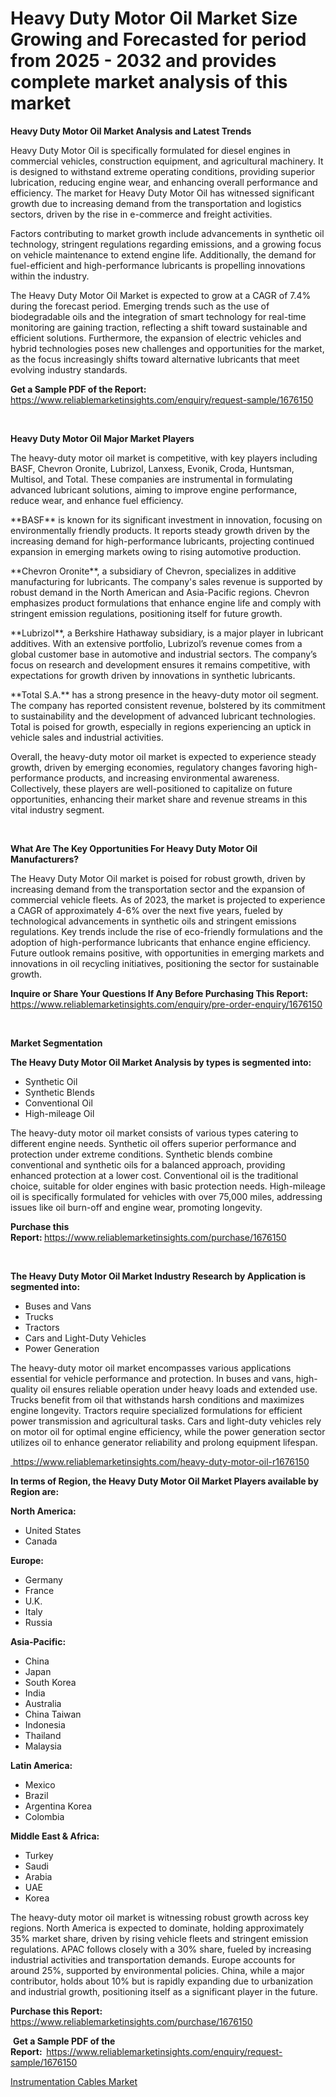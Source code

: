 <p><h1>Heavy Duty Motor Oil Market Size Growing and Forecasted for period from 2025 - 2032 and provides complete market analysis of this market</h1></p><p><strong>Heavy Duty Motor Oil Market Analysis and Latest Trends</strong></p>
<p><p>Heavy Duty Motor Oil is specifically formulated for diesel engines in commercial vehicles, construction equipment, and agricultural machinery. It is designed to withstand extreme operating conditions, providing superior lubrication, reducing engine wear, and enhancing overall performance and efficiency. The market for Heavy Duty Motor Oil has witnessed significant growth due to increasing demand from the transportation and logistics sectors, driven by the rise in e-commerce and freight activities.</p><p>Factors contributing to market growth include advancements in synthetic oil technology, stringent regulations regarding emissions, and a growing focus on vehicle maintenance to extend engine life. Additionally, the demand for fuel-efficient and high-performance lubricants is propelling innovations within the industry.</p><p>The Heavy Duty Motor Oil Market is expected to grow at a CAGR of 7.4% during the forecast period. Emerging trends such as the use of biodegradable oils and the integration of smart technology for real-time monitoring are gaining traction, reflecting a shift toward sustainable and efficient solutions. Furthermore, the expansion of electric vehicles and hybrid technologies poses new challenges and opportunities for the market, as the focus increasingly shifts toward alternative lubricants that meet evolving industry standards.</p></p>
<p><strong>Get a Sample PDF of the Report:&nbsp;</strong> <a href="https://www.reliablemarketinsights.com/enquiry/request-sample/1676150?utm_campaign=3204&utm_medium=2&utm_source=Github&utm_content=ia&utm_term=07042025&utm_id=heavy-duty-motor-oil">https://www.reliablemarketinsights.com/enquiry/request-sample/1676150</a></p>
<p>&nbsp;</p>
<p><strong>Heavy Duty Motor Oil Major Market Players</strong></p>
<p><p>The heavy-duty motor oil market is competitive, with key players including BASF, Chevron Oronite, Lubrizol, Lanxess, Evonik, Croda, Huntsman, Multisol, and Total. These companies are instrumental in formulating advanced lubricant solutions, aiming to improve engine performance, reduce wear, and enhance fuel efficiency.</p><p>**BASF** is known for its significant investment in innovation, focusing on environmentally friendly products. It reports steady growth driven by the increasing demand for high-performance lubricants, projecting continued expansion in emerging markets owing to rising automotive production.</p><p>**Chevron Oronite**, a subsidiary of Chevron, specializes in additive manufacturing for lubricants. The company's sales revenue is supported by robust demand in the North American and Asia-Pacific regions. Chevron emphasizes product formulations that enhance engine life and comply with stringent emission regulations, positioning itself for future growth.</p><p>**Lubrizol**, a Berkshire Hathaway subsidiary, is a major player in lubricant additives. With an extensive portfolio, Lubrizol’s revenue comes from a global customer base in automotive and industrial sectors. The company’s focus on research and development ensures it remains competitive, with expectations for growth driven by innovations in synthetic lubricants.</p><p>**Total S.A.** has a strong presence in the heavy-duty motor oil segment. The company has reported consistent revenue, bolstered by its commitment to sustainability and the development of advanced lubricant technologies. Total is poised for growth, especially in regions experiencing an uptick in vehicle sales and industrial activities.</p><p>Overall, the heavy-duty motor oil market is expected to experience steady growth, driven by emerging economies, regulatory changes favoring high-performance products, and increasing environmental awareness. Collectively, these players are well-positioned to capitalize on future opportunities, enhancing their market share and revenue streams in this vital industry segment.</p></p>
<p>&nbsp;</p>
<p><strong>What Are The Key Opportunities For Heavy Duty Motor Oil Manufacturers?</strong></p>
<p><p>The Heavy Duty Motor Oil market is poised for robust growth, driven by increasing demand from the transportation sector and the expansion of commercial vehicle fleets. As of 2023, the market is projected to experience a CAGR of approximately 4-6% over the next five years, fueled by technological advancements in synthetic oils and stringent emissions regulations. Key trends include the rise of eco-friendly formulations and the adoption of high-performance lubricants that enhance engine efficiency. Future outlook remains positive, with opportunities in emerging markets and innovations in oil recycling initiatives, positioning the sector for sustainable growth.</p></p>
<p><strong>Inquire or Share Your Questions If Any Before Purchasing This Report:</strong> <a href="https://www.reliablemarketinsights.com/enquiry/pre-order-enquiry/1676150?utm_campaign=3204&utm_medium=2&utm_source=Github&utm_content=ia&utm_term=07042025&utm_id=heavy-duty-motor-oil">https://www.reliablemarketinsights.com/enquiry/pre-order-enquiry/1676150</a></p>
<p>&nbsp;</p>
<p><strong>Market Segmentation</strong></p>
<p><strong>The Heavy Duty Motor Oil Market Analysis by types is segmented into:</strong></p>
<p><ul><li>Synthetic Oil</li><li>Synthetic Blends</li><li>Conventional Oil</li><li>High-mileage Oil</li></ul></p>
<p><p>The heavy-duty motor oil market consists of various types catering to different engine needs. Synthetic oil offers superior performance and protection under extreme conditions. Synthetic blends combine conventional and synthetic oils for a balanced approach, providing enhanced protection at a lower cost. Conventional oil is the traditional choice, suitable for older engines with basic protection needs. High-mileage oil is specifically formulated for vehicles with over 75,000 miles, addressing issues like oil burn-off and engine wear, promoting longevity.</p></p>
<p><strong>Purchase this Report:&nbsp;</strong><a href="https://www.reliablemarketinsights.com/purchase/1676150?utm_campaign=3204&utm_medium=2&utm_source=Github&utm_content=ia&utm_term=07042025&utm_id=heavy-duty-motor-oil">https://www.reliablemarketinsights.com/purchase/1676150</a></p>
<p>&nbsp;</p>
<p><strong>The Heavy Duty Motor Oil Market Industry Research by Application is segmented into:</strong></p>
<p><ul><li>Buses and Vans</li><li>Trucks</li><li>Tractors</li><li>Cars and Light-Duty Vehicles</li><li>Power Generation</li></ul></p>
<p><p>The heavy-duty motor oil market encompasses various applications essential for vehicle performance and protection. In buses and vans, high-quality oil ensures reliable operation under heavy loads and extended use. Trucks benefit from oil that withstands harsh conditions and maximizes engine longevity. Tractors require specialized formulations for efficient power transmission and agricultural tasks. Cars and light-duty vehicles rely on motor oil for optimal engine efficiency, while the power generation sector utilizes oil to enhance generator reliability and prolong equipment lifespan.</p></p>
<p><a href="https://www.reliablemarketinsights.com/heavy-duty-motor-oil-r1676150?utm_campaign=3204&utm_medium=2&utm_source=Github&utm_content=ia&utm_term=07042025&utm_id=heavy-duty-motor-oil">&nbsp;https://www.reliablemarketinsights.com/heavy-duty-motor-oil-r1676150</a></p>
<p><strong>In terms of Region, the Heavy Duty Motor Oil Market Players available by Region are:</strong></p>
<p>
    <p> <strong> North America: </strong>
        <ul>
            <li>United States</li>
            <li>Canada</li>
        </ul>
        </p> 
    <p> <strong> Europe: </strong>
        <ul>
            <li>Germany</li>
            <li>France</li>
            <li>U.K.</li>
            <li>Italy</li>
            <li>Russia</li>
        </ul>
        </p> 
    <p> <strong> Asia-Pacific: </strong>
        <ul>
            <li>China</li>
            <li>Japan</li>
            <li>South Korea</li>
            <li>India</li>
            <li>Australia</li>
            <li>China Taiwan</li>
            <li>Indonesia</li>
            <li>Thailand</li>
            <li>Malaysia</li>
        </ul>
        </p> 
    <p> <strong> Latin America: </strong>
        <ul>
            <li>Mexico</li>
            <li>Brazil</li>
            <li>Argentina Korea</li>
            <li>Colombia</li>
        </ul>
        </p> 
    <p> <strong> Middle East & Africa: </strong>
        <ul>
            <li>Turkey</li>
            <li>Saudi</li>
            <li>Arabia</li>
            <li>UAE</li>
            <li>Korea</li>
        </ul>
    </p>
    </p>
<p><p>The heavy-duty motor oil market is witnessing robust growth across key regions. North America is expected to dominate, holding approximately 35% market share, driven by rising vehicle fleets and stringent emission regulations. APAC follows closely with a 30% share, fueled by increasing industrial activities and transportation demands. Europe accounts for around 25%, supported by environmental policies. China, while a major contributor, holds about 10% but is rapidly expanding due to urbanization and industrial growth, positioning itself as a significant player in the future.</p></p>
<p><strong>Purchase this Report: </strong><a href="https://www.reliablemarketinsights.com/purchase/1676150?utm_campaign=3204&utm_medium=2&utm_source=Github&utm_content=ia&utm_term=07042025&utm_id=heavy-duty-motor-oil">https://www.reliablemarketinsights.com/purchase/1676150</a></p>
<p>&nbsp;<strong>Get a Sample PDF of the Report:&nbsp;&nbsp;</strong><a href="https://www.reliablemarketinsights.com/enquiry/request-sample/1676150?utm_campaign=3204&utm_medium=2&utm_source=Github&utm_content=ia&utm_term=07042025&utm_id=heavy-duty-motor-oil">https://www.reliablemarketinsights.com/enquiry/request-sample/1676150</a></p>
<p><strong></strong></p>
<p><p><a href="https://github.com/jolinolooman/Market-Research-Report-List-1/blob/main/instrumentation-cables-market.md?utm_campaign=3204&utm_medium=2&utm_source=Github&utm_content=ia&utm_term=07042025&utm_id=heavy-duty-motor-oil">Instrumentation Cables Market</a></p></p>